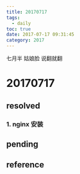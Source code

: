 ```yaml
---
title: 20170717
tags:
  - daily
toc: true
date: 2017-07-17 09:31:45
category: 2017
---
```

七月半 姑娘脸 说翻就翻
<!--more-->

# 20170717

## resolved

### 1. nginx 安装


## pending

## reference